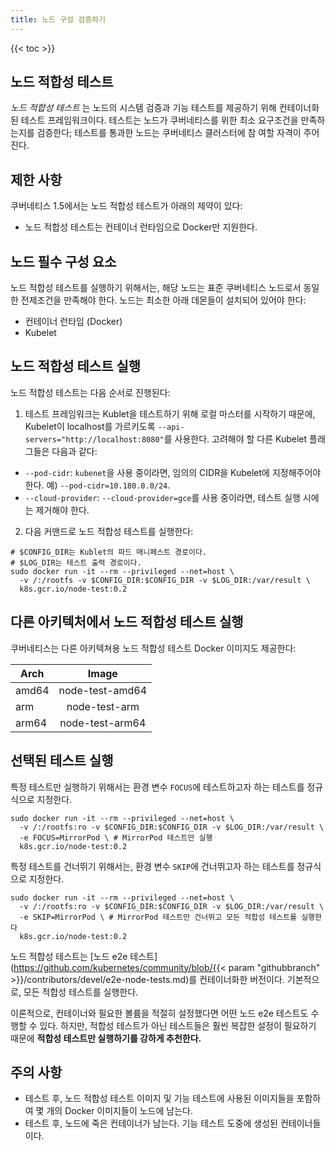 ```yaml
---
title: 노드 구성 검증하기
---
```


{{< toc >}}

## 노드 적합성 테스트

*노드 적합성 테스트* 는 노드의 시스템 검증과 기능 테스트를 제공하기 위해 컨테이너화된 테스트 프레임워크이다.
테스트는 노드가 쿠버네티스를 위한 최소 요구조건을 만족하는지를 검증한다; 테스트를 통과한 노드는 쿠버네티스 클러스터에 참
여할 자격이 주어진다.

## 제한 사항

쿠버네티스 1.5에서는 노드 적합성 테스트가 아래의 제약이 있다:

* 노드 적합성 테스트는 컨테이너 런타임으로 Docker만 지원한다.

## 노드 필수 구성 요소

노드 적합성 테스트를 실행하기 위해서는, 해당 노드는 표준 쿠버네티스 노드로서 동일한 전제조건을 만족해야 한다.
노드는 최소한 아래 데몬들이 설치되어 있어야 한다:

* 컨테이너 런타임 (Docker)
* Kubelet

## 노드 적합성 테스트 실행

노드 적합성 테스트는 다음 순서로 진행된다:

1. 테스트 프레임워크는 Kublet을 테스트하기 위해 로컬 마스터를 시작하기 때문에, Kubelet이 localhost를 가르키도록 `--api-servers="http://localhost:8080"`를 사용한다. 고려해야 할 다른 Kubelet 플래그들은 다음과 같다:
  * `--pod-cidr`: `kubenet`을 사용 중이라면, 임의의 CIDR을 Kubelet에 지정해주어야 한다. 예) `--pod-cidr=10.180.0.0/24`.
  * `--cloud-provider`: `--cloud-provider=gce`를 사용 중이라면, 테스트 실행 시에는 제거해야 한다.

2. 다음 커맨드로 노드 적합성 테스트를 실행한다:

```shell
# $CONFIG_DIR는 Kublet의 파드 매니페스트 경로이다.
# $LOG_DIR는 테스트 출력 경로이다.
sudo docker run -it --rm --privileged --net=host \
  -v /:/rootfs -v $CONFIG_DIR:$CONFIG_DIR -v $LOG_DIR:/var/result \
  k8s.gcr.io/node-test:0.2
```

## 다른 아키텍처에서 노드 적합성 테스트 실행

쿠버네티스는 다른 아키텍쳐용 노드 적합성 테스트 Docker 이미지도 제공한다:

  Arch  |       Image       |
--------|:-----------------:|
 amd64  |  node-test-amd64  |
  arm   |    node-test-arm  |
 arm64  |  node-test-arm64  |

## 선택된 테스트 실행

특정 테스트만 실행하기 위해서는 환경 변수 `FOCUS`에 테스트하고자 하는 테스트를 정규식으로 지정한다.

```shell
sudo docker run -it --rm --privileged --net=host \
  -v /:/rootfs:ro -v $CONFIG_DIR:$CONFIG_DIR -v $LOG_DIR:/var/result \
  -e FOCUS=MirrorPod \ # MirrorPod 테스트만 실행
  k8s.gcr.io/node-test:0.2
```

특정 테스트를 건너뛰기 위해서는, 환경 변수 `SKIP`에 건너뛰고자 하는 테스트를 정규식으로 지정한다.

```shell
sudo docker run -it --rm --privileged --net=host \
  -v /:/rootfs:ro -v $CONFIG_DIR:$CONFIG_DIR -v $LOG_DIR:/var/result \
  -e SKIP=MirrorPod \ # MirrorPod 테스트만 건너뛰고 모든 적합성 테스트를 실행한다
  k8s.gcr.io/node-test:0.2
```

노드 적합성 테스트는 [노드 e2e 테스트](https://github.com/kubernetes/community/blob/{{< param "githubbranch" >}}/contributors/devel/e2e-node-tests.md)를 컨테이너화한 버전이다.
기본적으로, 모든 적합성 테스트를 실행한다.

이론적으로, 컨테이너와 필요한 볼륨을 적절히 설정했다면 어떤 노드 e2e 테스트도 수행할 수 있다.
하지만, 적합성 테스트가 아닌 테스트들은 훨씬 복잡한 설정이 필요하기 때문에 **적합성 테스트만 실행하기를 강하게 추천한다.**

## 주의 사항

* 테스트 후, 노드 적합성 테스트 이미지 및 기능 테스트에 사용된 이미지들을 포함하여 몇 개의 Docker 이미지들이 노드에 남는다.
* 테스트 후, 노드에 죽은 컨테이너가 남는다. 기능 테스트 도중에 생성된 컨테이너들이다.

